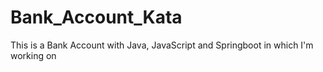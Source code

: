 # Bank_Account_Kata
 This is a Bank Account with Java, JavaScript and Springboot in which I'm working on
